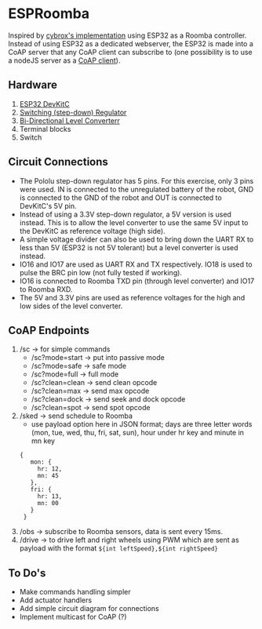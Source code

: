 # ESPRoomba
Inspired by [cybrox's implementation](https://github.com/cybrox/wroomba) using ESP32 as a Roomba controller. Instead of using ESP32 as a dedicated webserver, the ESP32 is made into a CoAP server that any CoAP client can subscribe to (one possibility is to use a nodeJS server as a [CoAP client](https://github.com/mcollina/node-coap)). 

## Hardware
1. [ESP32 DevKitC](https://dl.espressif.com/doc/esp-idf/latest/get-started/get-started-devkitc.html)
2. [Switching (step-down) Regulator](https://www.pololu.com/product/2858)
3. [Bi-Directional Level Converterr](https://www.sparkfun.com/products/12009)
4. Terminal blocks
5. Switch

## Circuit Connections
- The Pololu step-down regulator has 5 pins. For this exercise, only 3 pins were used. IN is connected to the unregulated battery of the robot, GND is connected to the GND of the robot and OUT is connected to DevKitC's 5V pin.
- Instead of using a 3.3V step-down regulator, a 5V version is used instead. This is to allow the level converter to use the same 5V input to the DevKitC as reference voltage (high side). 
- A simple voltage divider can also be used to bring down the UART RX to less than 5V (ESP32 is not 5V tolerant) but a level converter is used instead.
- IO16 and IO17 are used as UART RX and TX respectively. IO18 is used to pulse the BRC pin low (not fully tested if working).
- IO16 is connected to Roomba TXD pin (through level converter) and IO17 to Roomba RXD.
- The 5V and 3.3V pins are used as reference voltages for the high and low sides of the level converter.

## CoAP Endpoints
1. /sc -> for simple commands
   * /sc?mode=start -> put into passive mode
   * /sc?mode=safe -> safe mode
   * /sc?mode=full -> full mode
   * /sc?clean=clean -> send clean opcode
   * /sc?clean=max -> send max opcode
   * /sc?clean=dock -> send seek and dock opcode
   * /sc?clean=spot -> send spot opcode
2. /sked -> send schedule to Roomba
   * use payload option here in JSON format; days are three letter words (mon, tue, wed, thu, fri, sat, sun), hour under hr key and minute in mn key
   ``` 
   {
      mon: {
        hr: 12,
        mn: 45
      },
      fri: {
        hr: 13,
        mn: 00
      }
    }
    ```
3. /obs -> subscribe to Roomba sensors, data is sent every 15ms.
4. /drive -> to drive left and right wheels using PWM which are sent as payload with the format ``` ${int leftSpeed},${int rightSpeed} ```

## To Do's
* Make commands handling simpler
* Add actuator handlers
* Add simple circuit diagram for connections
* Implement multicast for CoAP (?)
